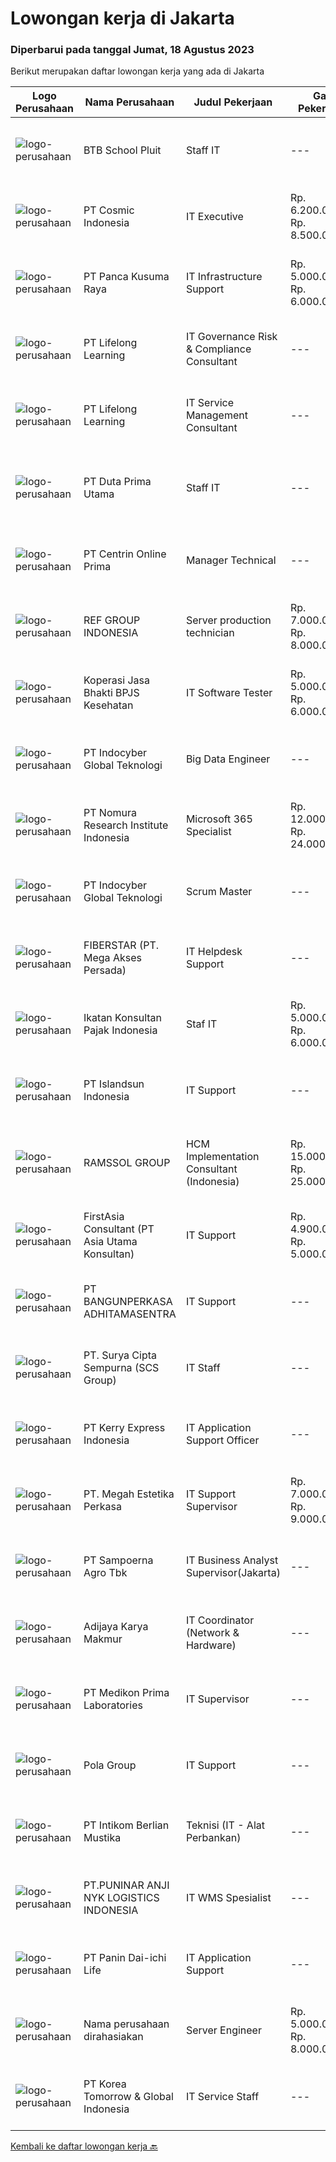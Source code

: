 
  # Lowongan kerja di Jakarta

  ### Diperbarui pada tanggal Jumat, 18 Agustus 2023

  Berikut merupakan daftar lowongan kerja yang ada di Jakarta

  |Logo Perusahaan | Nama Perusahaan | Judul Pekerjaan | Gaji Pekerjaan | Lokasi | Deskripsi | Tanggal diunggah | Pranala |
  | -------------- | --------------- | --------------- | --------- | --------- | -------------- | ------- | ----------- |
  |![logo-perusahaan](https://image-service-cdn.seek.com.au/32dcb279ebef252603ef3c411a77fe1e4ee851eb/ee4dce1061f3f616224767ad58cb2fc751b8d2dc)|BTB School Pluit|Staff IT|---|Jakarta Utara|Kriteria :  Pendidikan minimal D III / S1 jurusan Computer &amp; Information Technology Usia antara 25-35 tahun Memiliki kemampuan mengatasi masalah...|Kamis, 17 Agustus 2023|https://www.jobstreet.co.id/id/job/staff-it-4439007?token=0~21db1567-0d5f-4fa5-8617-6a263788e93f&sectionRank=1&jobId=jobstreet-id-job-4439007|
|![logo-perusahaan](https://image-service-cdn.seek.com.au/3a0212327ed8ad93492b1b382d1663a64a7a4660/ee4dce1061f3f616224767ad58cb2fc751b8d2dc)|PT Cosmic Indonesia|IT Executive|Rp. 6.200.000-Rp. 8.500.000|Jakarta Pusat|As an IT Executive, you will play a crucial role in supporting the organization's information technology infrastructure and ensuring the smooth...|Rabu, 16 Agustus 2023|https://www.jobstreet.co.id/id/job/it-executive-4440037?token=0~21db1567-0d5f-4fa5-8617-6a263788e93f&sectionRank=2&jobId=jobstreet-id-job-4440037|
|![logo-perusahaan](https://image-service-cdn.seek.com.au/fa498c631c0f3e3e5174d24175d6074cc30e7b47/ee4dce1061f3f616224767ad58cb2fc751b8d2dc)|PT Panca Kusuma Raya|IT Infrastructure Support|Rp. 5.000.000-Rp. 6.000.000|Jakarta Pusat|Pekerjaan:   Melakukan instalasi hardware dan software   Pemeliharaan dan perbaikan sistem : CCTV, PBX, dan jaringan mikrotik.   Penanganan perbaikan...|Selasa, 15 Agustus 2023|https://www.jobstreet.co.id/id/job/it-infrastructure-support-4438147?token=0~21db1567-0d5f-4fa5-8617-6a263788e93f&sectionRank=3&jobId=jobstreet-id-job-4438147|
|![logo-perusahaan](https://image-service-cdn.seek.com.au/1ab3359a6df207ad842b23a4760fc29dae4b5c6a/ee4dce1061f3f616224767ad58cb2fc751b8d2dc)|PT Lifelong Learning|IT Governance Risk & Compliance Consultant|---|Jakarta Selatan|Become part of the Consultant team to provide solutions, resolve problems in the IT Governance, Risk and Compliance (ITGRC) area Responsible for...|Jumat, 18 Agustus 2023|https://www.jobstreet.co.id/id/job/it-governance-risk-compliance-consultant-4440453?token=0~21db1567-0d5f-4fa5-8617-6a263788e93f&sectionRank=4&jobId=jobstreet-id-job-4440453|
|![logo-perusahaan](https://image-service-cdn.seek.com.au/1ab3359a6df207ad842b23a4760fc29dae4b5c6a/ee4dce1061f3f616224767ad58cb2fc751b8d2dc)|PT Lifelong Learning|IT Service Management Consultant|---|Jakarta Selatan|Responsibilities: Become part of the Consultant team to provide solutions, resolve problems in the IT Service Management/ITSM area (ITSM...|Jumat, 18 Agustus 2023|https://www.jobstreet.co.id/id/job/it-service-management-consultant-4440455?token=0~21db1567-0d5f-4fa5-8617-6a263788e93f&sectionRank=5&jobId=jobstreet-id-job-4440455|
|![logo-perusahaan](https://image-service-cdn.seek.com.au/101f12ae1a33a2c0d905791a7510da5efde9e827/ee4dce1061f3f616224767ad58cb2fc751b8d2dc)|PT Duta Prima Utama|Staff IT|---|Jakarta Pusat|JOB DESCRIPTION - STAFF IT1.Menguasai aplikasi pemprograman2.Memiliki kemampuan dalam berbahasa inggris baik lisan/tulisan3.Memiliki pengetahuan yang...|Selasa, 15 Agustus 2023|https://www.jobstreet.co.id/id/job/staff-it-4436966?token=0~21db1567-0d5f-4fa5-8617-6a263788e93f&sectionRank=6&jobId=jobstreet-id-job-4436966|
|![logo-perusahaan](https://image-service-cdn.seek.com.au/48ddbe636c21bc000a7272b8a1359734e3f6415f/ee4dce1061f3f616224767ad58cb2fc751b8d2dc)|PT Centrin Online Prima|Manager Technical|---|Jakarta Selatan|kualifikasi Minimal usia 35 tahun Dapat membuat SOP  Dapat menghandle troubleshoot dan installer Harus memastikan tim mengikuti prosedur, kebijakan,...|Rabu, 16 Agustus 2023|https://www.jobstreet.co.id/id/job/manager-technical-4439164?token=0~21db1567-0d5f-4fa5-8617-6a263788e93f&sectionRank=7&jobId=jobstreet-id-job-4439164|
|![logo-perusahaan](https://image-service-cdn.seek.com.au/016a041788e74c8b02e75996d83c98a1ada5fc43/ee4dce1061f3f616224767ad58cb2fc751b8d2dc)|REF GROUP INDONESIA|Server production technician|Rp. 7.000.000-Rp. 8.000.000|Jakarta Timur|We are looking for a Server Build Technician / Server Tester based in Jakarta, Indonesia. We expect you to know how &amp; like working with IT...|Kamis, 17 Agustus 2023|https://www.jobstreet.co.id/id/job/server-production-technician-4440331?token=0~21db1567-0d5f-4fa5-8617-6a263788e93f&sectionRank=8&jobId=jobstreet-id-job-4440331|
|![logo-perusahaan](https://image-service-cdn.seek.com.au/d9c8263246abdbc5f6384f1be947a99c66410071/ee4dce1061f3f616224767ad58cb2fc751b8d2dc)|Koperasi Jasa Bhakti BPJS Kesehatan|IT Software Tester|Rp. 5.000.000-Rp. 6.000.000|Jakarta Raya|Kualifikasi : Minimal S1 Jurusan Teknologi Informasi / Sistem Informasi Minimal 1 tahun pengalaman dibidangnya Sertifikasi keahlian (BNSP / Pelatihan...|Selasa, 15 Agustus 2023|https://www.jobstreet.co.id/id/job/it-software-tester-4438539?token=0~21db1567-0d5f-4fa5-8617-6a263788e93f&sectionRank=9&jobId=jobstreet-id-job-4438539|
|![logo-perusahaan](https://image-service-cdn.seek.com.au/fb7517fadedf953c5140aff81b59e180c02d5d74/ee4dce1061f3f616224767ad58cb2fc751b8d2dc)|PT Indocyber Global Teknologi|Big Data Engineer|---|Jakarta Raya|Job Requirements Bachelor degree in Computer Science, or IT related fields 1.5 years of Big Data Engineering Experience using Python and Scala for...|Rabu, 16 Agustus 2023|https://www.jobstreet.co.id/id/job/big-data-engineer-4439206?token=0~21db1567-0d5f-4fa5-8617-6a263788e93f&sectionRank=10&jobId=jobstreet-id-job-4439206|
|![logo-perusahaan](https://image-service-cdn.seek.com.au/37457cf8771d0d94c48e9e43a8e81a943fce490a/ee4dce1061f3f616224767ad58cb2fc751b8d2dc)|PT Nomura Research Institute Indonesia|Microsoft 365 Specialist|Rp. 12.000.000-Rp. 24.000.000|Jakarta Pusat|As a Microsoft 365 Specialist, you love working with Microsoft 365 solutions. You will focus to secure a growth journey and digital...|Rabu, 16 Agustus 2023|https://www.jobstreet.co.id/id/job/microsoft-365-specialist-4439562?token=0~21db1567-0d5f-4fa5-8617-6a263788e93f&sectionRank=11&jobId=jobstreet-id-job-4439562|
|![logo-perusahaan](https://image-service-cdn.seek.com.au/fb7517fadedf953c5140aff81b59e180c02d5d74/ee4dce1061f3f616224767ad58cb2fc751b8d2dc)|PT Indocyber Global Teknologi|Scrum Master|---|Jakarta Raya|Bachelor’s Degree in Information Technology, Computer Science or related field Business Analyst experience, with minimal 3 years of working experience...|Jumat, 18 Agustus 2023|https://www.jobstreet.co.id/id/job/scrum-master-4440493?token=0~21db1567-0d5f-4fa5-8617-6a263788e93f&sectionRank=12&jobId=jobstreet-id-job-4440493|
|![logo-perusahaan](https://image-service-cdn.seek.com.au/9c3b1618c86d6346b3b30fc9bfa0d7065194f86c/ee4dce1061f3f616224767ad58cb2fc751b8d2dc)|FIBERSTAR (PT. Mega Akses Persada)|IT Helpdesk Support|---|Jakarta Raya|Job Descriptions: Perform first-level troubleshooting hardware and software Monitor company's IT inventory &amp; assets Prepare troubleshoot...|Kamis, 17 Agustus 2023|https://www.jobstreet.co.id/id/job/it-helpdesk-support-4440327?token=0~21db1567-0d5f-4fa5-8617-6a263788e93f&sectionRank=13&jobId=jobstreet-id-job-4440327|
|![logo-perusahaan](https://i.ibb.co/sqvTCh9/112815900-stock-vector-no-image-available-icon-flat-vector.webp)|Ikatan Konsultan Pajak Indonesia|Staf IT|Rp. 5.000.000-Rp. 6.000.000|Jakarta Selatan|Deskripsi Pekerjaan Staf IT:1. Maintenance dan menghandle troubleshooting.2. Instalasi, pemeliharaan, perbaikan jaringan.3. Konfigurasi PC,...|Rabu, 16 Agustus 2023|https://www.jobstreet.co.id/id/job/staf-it-4439970?token=0~21db1567-0d5f-4fa5-8617-6a263788e93f&sectionRank=14&jobId=jobstreet-id-job-4439970|
|![logo-perusahaan](https://image-service-cdn.seek.com.au/873276a4c24b96c0178d6c6655fae9d8af75835d/ee4dce1061f3f616224767ad58cb2fc751b8d2dc)|PT Islandsun Indonesia|IT Support|---|Jakarta Barat|• Pendidikan minimal SMK (Teknik Komputer Jaringan).• Usia maksimal 30 tahun.• Pengalaman minimal 1 Tahun sebagai IT Support• Wajib memiliki...|Rabu, 16 Agustus 2023|https://www.jobstreet.co.id/id/job/it-support-4439396?token=0~21db1567-0d5f-4fa5-8617-6a263788e93f&sectionRank=15&jobId=jobstreet-id-job-4439396|
|![logo-perusahaan](https://i.ibb.co/sqvTCh9/112815900-stock-vector-no-image-available-icon-flat-vector.webp)|RAMSSOL GROUP|HCM Implementation Consultant (Indonesia)|Rp. 15.000.000-Rp. 25.000.000|Jakarta Barat|Job Responsibilities: Gather and translate client requirements into functional requirements in a clear manner that is comprehensible to the client and...|Kamis, 17 Agustus 2023|https://www.jobstreet.co.id/id/job/hcm-implementation-consultant-indonesia-5494179/origin/my?token=0~21db1567-0d5f-4fa5-8617-6a263788e93f&sectionRank=16&jobId=jobstreet-my-job-5494179|
|![logo-perusahaan](https://image-service-cdn.seek.com.au/712cc0c83c7e09324ec832865840221addc7f0be/ee4dce1061f3f616224767ad58cb2fc751b8d2dc)|FirstAsia Consultant (PT Asia Utama Konsultan)|IT Support|Rp. 4.900.000-Rp. 5.000.000|Jakarta Utara|Klien kami di bidang IT (Telecommunications) membutuhkan untuk posisi IT SupportPersyaratan : -Memahami konfigurasi wireless...|Selasa, 15 Agustus 2023|https://www.jobstreet.co.id/id/job/it-support-4438635?token=0~21db1567-0d5f-4fa5-8617-6a263788e93f&sectionRank=17&jobId=jobstreet-id-job-4438635|
|![logo-perusahaan](https://image-service-cdn.seek.com.au/9e3bc6c11dc010869fe34f016752c6bbaa587647/ee4dce1061f3f616224767ad58cb2fc751b8d2dc)|PT BANGUNPERKASA  ADHITAMASENTRA|IT Support|---|Jakarta Barat|Job Description Installation anda troubleshooting network device (Mikrotik, Cisco) Installation and troubleshooting Server Windows (SQL,...|Rabu, 16 Agustus 2023|https://www.jobstreet.co.id/id/job/it-support-4439596?token=0~21db1567-0d5f-4fa5-8617-6a263788e93f&sectionRank=18&jobId=jobstreet-id-job-4439596|
|![logo-perusahaan](https://image-service-cdn.seek.com.au/0711bf81bf140c8b68f361eb0ad8c561ba3c97ad/ee4dce1061f3f616224767ad58cb2fc751b8d2dc)|PT. Surya Cipta Sempurna (SCS Group)|IT Staff|---|Jakarta Barat|Job Description Support operational teams of the company. Installing and configuring computer hardware, software, systems and networks such as PC,...|Selasa, 15 Agustus 2023|https://www.jobstreet.co.id/id/job/it-staff-4438724?token=0~21db1567-0d5f-4fa5-8617-6a263788e93f&sectionRank=19&jobId=jobstreet-id-job-4438724|
|![logo-perusahaan](https://image-service-cdn.seek.com.au/72e4173705bcab1ef42bc18021013bbe46ee65d1/ee4dce1061f3f616224767ad58cb2fc751b8d2dc)|PT Kerry Express Indonesia|IT Application Support Officer|---|Jakarta Timur|Application Support roles are responding to the technical problems that occur abruptly and require immediate solutions. The following duties and...|Rabu, 16 Agustus 2023|https://www.jobstreet.co.id/id/job/it-application-support-officer-4439629?token=0~21db1567-0d5f-4fa5-8617-6a263788e93f&sectionRank=20&jobId=jobstreet-id-job-4439629|
|![logo-perusahaan](https://image-service-cdn.seek.com.au/9bdb72a185e2528617a98065d77f6f503078ce56/ee4dce1061f3f616224767ad58cb2fc751b8d2dc)|PT. Megah Estetika Perkasa|IT Support Supervisor|Rp. 7.000.000-Rp. 9.000.000|Jakarta Raya|Job Description: Bertanggung Jawab atas semua pekerjaan IT Support Bertanggung Jawab atas IT Support Team Qualification: Usia Maks 30 Tahun Memiliki...|Selasa, 15 Agustus 2023|https://www.jobstreet.co.id/id/job/it-support-supervisor-4438307?token=0~21db1567-0d5f-4fa5-8617-6a263788e93f&sectionRank=21&jobId=jobstreet-id-job-4438307|
|![logo-perusahaan](https://image-service-cdn.seek.com.au/a199e5ad539e864348a6bdb413365c1f645b91a3/ee4dce1061f3f616224767ad58cb2fc751b8d2dc)|PT Sampoerna Agro Tbk|IT Business Analyst Supervisor(Jakarta)|---|Jakarta Selatan|Analyze &amp; Design Business Process. Provide feasibility analysis and appropriate solution. Engage in project implementation &amp; Enhancement....|Rabu, 16 Agustus 2023|https://www.jobstreet.co.id/id/job/it-business-analyst-supervisor-jakarta-4440196?token=0~21db1567-0d5f-4fa5-8617-6a263788e93f&sectionRank=22&jobId=jobstreet-id-job-4440196|
|![logo-perusahaan](https://image-service-cdn.seek.com.au/7d360f3b15ed33b729a7fb93d18267d1619fe450/ee4dce1061f3f616224767ad58cb2fc751b8d2dc)|Adijaya Karya Makmur|IT Coordinator (Network & Hardware)|---|Jakarta Selatan|Kualifikasi Umum: Pendidikan minimal Diploma dari jurusan Teknik Informatika, Sistem Informatika Paham seputar Hardware &amp; Jaringan. Memiliki...|Rabu, 16 Agustus 2023|https://www.jobstreet.co.id/id/job/it-coordinator-network-hardware-4439378?token=0~21db1567-0d5f-4fa5-8617-6a263788e93f&sectionRank=23&jobId=jobstreet-id-job-4439378|
|![logo-perusahaan](https://image-service-cdn.seek.com.au/bda95fe2be787617d543f4205fd332b7dadc324b/ee4dce1061f3f616224767ad58cb2fc751b8d2dc)|PT Medikon Prima Laboratories|IT Supervisor|---|Jakarta Barat|Deskripsi Pekerjaan : Melakukan perawatan asset IT (Laptop/PC/Server/Printer/Router/dll) Melakukan troubleshooting terkait IT...|Selasa, 15 Agustus 2023|https://www.jobstreet.co.id/id/job/it-supervisor-4438565?token=0~21db1567-0d5f-4fa5-8617-6a263788e93f&sectionRank=24&jobId=jobstreet-id-job-4438565|
|![logo-perusahaan](https://image-service-cdn.seek.com.au/95ec67feabfefef005872c87f2abb3b805763534/ee4dce1061f3f616224767ad58cb2fc751b8d2dc)|Pola Group|IT Support|---|Jakarta Pusat|IT SupportApakah Anda orang yang kami cari ? Cepat tanggap dalam menghandle troubleshooting hardware, software &amp; network Mampu memberikan...|Senin, 14 Agustus 2023|https://www.jobstreet.co.id/id/job/it-support-4436450?token=0~21db1567-0d5f-4fa5-8617-6a263788e93f&sectionRank=25&jobId=jobstreet-id-job-4436450|
|![logo-perusahaan](https://image-service-cdn.seek.com.au/ea5f264702bab5af336fb703e911912eeb350135/ee4dce1061f3f616224767ad58cb2fc751b8d2dc)|PT Intikom Berlian Mustika|Teknisi (IT - Alat Perbankan)|---|Jakarta Selatan|Memperbaiki perangkat IT, khususnya perangkat IT Perbankan seperti : ATM, CRM, EDC, mesin sortir uang, Pasbook printer, laptop dan printer. Melakukan...|Selasa, 15 Agustus 2023|https://www.jobstreet.co.id/id/job/teknisi-it-alat-perbankan-4438369?token=0~21db1567-0d5f-4fa5-8617-6a263788e93f&sectionRank=26&jobId=jobstreet-id-job-4438369|
|![logo-perusahaan](https://image-service-cdn.seek.com.au/98e61e7a8a3fcab300381e241b1feb5feae2e74a/ee4dce1061f3f616224767ad58cb2fc751b8d2dc)|PT.PUNINAR ANJI NYK LOGISTICS INDONESIA|IT WMS Spesialist|---|Jakarta Raya|Job Description : Ensuring the WMS (Warehouse Management System) functions properly and normally. Review, evaluate and implement development in WMS...|Rabu, 16 Agustus 2023|https://www.jobstreet.co.id/id/job/it-wms-spesialist-4440158?token=0~21db1567-0d5f-4fa5-8617-6a263788e93f&sectionRank=27&jobId=jobstreet-id-job-4440158|
|![logo-perusahaan](https://image-service-cdn.seek.com.au/08a7befefd32c0d6401536c42779dd4c6b993096/ee4dce1061f3f616224767ad58cb2fc751b8d2dc)|PT Panin Dai-ichi Life|IT Application Support|---|Jakarta Barat|Growing your career as a full time IT Application Support at Panin Dai-ichi Life is a fantastic opportunity to develop excellent skills. We are...|Rabu, 16 Agustus 2023|https://www.jobstreet.co.id/id/job/it-application-support-4439149?token=0~21db1567-0d5f-4fa5-8617-6a263788e93f&sectionRank=28&jobId=jobstreet-id-job-4439149|
|![logo-perusahaan](https://i.ibb.co/sqvTCh9/112815900-stock-vector-no-image-available-icon-flat-vector.webp)|Nama perusahaan dirahasiakan|Server Engineer|Rp. 5.000.000-Rp. 8.000.000|Tangerang|Responsibilities :1). Perform preventive and corrective servers2). Coordination with users and principals3.) Have the ability to troubleshoot4). Make...|Kamis, 17 Agustus 2023|https://www.jobstreet.co.id/id/job/server-engineer-4439189?token=0~21db1567-0d5f-4fa5-8617-6a263788e93f&sectionRank=29&jobId=jobstreet-id-job-4439189|
|![logo-perusahaan](https://image-service-cdn.seek.com.au/8f425c292efee2a2ea8c30161bad560715b52e20/ee4dce1061f3f616224767ad58cb2fc751b8d2dc)|PT Korea Tomorrow & Global  Indonesia|IT Service Staff|---|Jakarta Raya|Job Spesification: Implement the installation, maintenance and repair of software systems and other computer equipment, as well as ensuring the...|Senin, 14 Agustus 2023|https://www.jobstreet.co.id/id/job/it-service-staff-4436159?token=0~21db1567-0d5f-4fa5-8617-6a263788e93f&sectionRank=30&jobId=jobstreet-id-job-4436159|


  [Kembali ke daftar lowongan kerja 🔙](../README.md#daftar-lowongan-kerja)
  